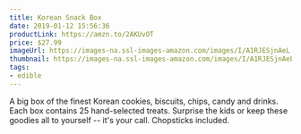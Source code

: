 ```yaml
---
title: Korean Snack Box
date: 2019-01-12 15:56:36
productLink: https://amzn.to/2AKUvOT
price: $27.99
imageUrl: https://images-na.ssl-images-amazon.com/images/I/A1RJESjnAeL._SX522_.jpg
thumbnail: https://images-na.ssl-images-amazon.com/images/I/A1RJESjnAeL._SR600,315_.jpg
tags:
- edible
---
```


A big box of the finest Korean cookies, biscuits, chips, candy and drinks. Each box contains 25 hand-selected treats. Surprise the kids or keep these goodies all to yourself -- it's your call. Chopsticks included.